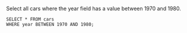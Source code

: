 Select all cars where the year field has a value between 1970 and 1980.

    SELECT * FROM cars
    WHERE year BETWEEN 1970 AND 1980;
